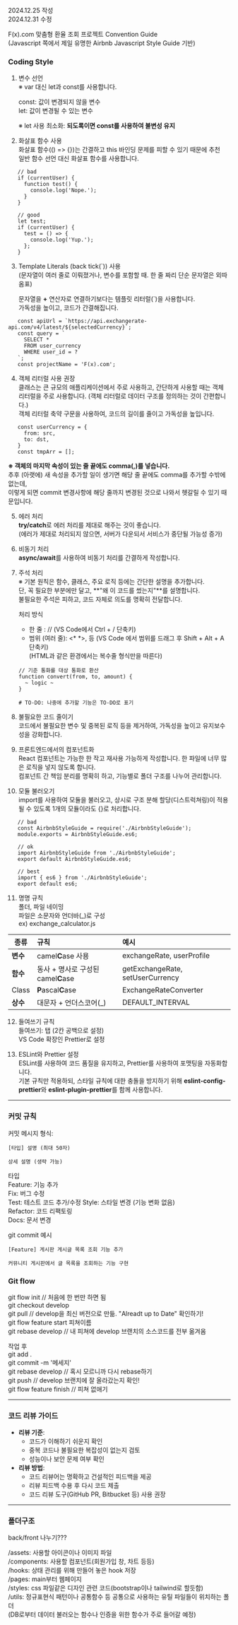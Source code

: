 2024.12.25 작성  
2024.12.31 수정  
  
F(x).com 맞춤형 환율 조회 프로젝트 Convention Guide  
(Javascript 쪽에서 제일 유명한 Airbnb Javascript Style Guide 기반)  
  
  
### Coding Style  
  
1. 변수 선언  
   ※ var 대신 let과 const를 사용합니다.  
  
   const: 값이 변경되지 않을 변수  
   let: 값이 변경될 수 있는 변수  
  
   ※ let 사용 최소화: **되도록이면 const를 사용하여 불변성 유지**  
  
2. 화살표 함수 사용  
   화살표 함수(() => {})는 간결하고 this 바인딩 문제를 피할 수 있기 때문에 추천  
   일반 함수 선언 대신 화살표 함수를 사용합니다.  
  
```  
   // bad  
   if (currentUser) {  
     function test() {  
       console.log('Nope.');  
     }  
   }
  
   // good  
   let test;  
   if (currentUser) {  
     test = () => {  
       console.log('Yup.');  
     };  
   }  
```  
  
3. Template Literals (back tick(`)) 사용  
   (문자열이 여러 줄로 이뤄졌거나, 변수를 포함할 때. 한 줄 짜리 단순 문자열은 외따옴표)  
  
   문자열을 **+** 연산자로 연결하기보다는 템플릿 리터럴(`)을 사용합니다.  
   가독성을 높이고, 코드가 간결해집니다.  
  
```
   const apiUrl = `https://api.exchangerate-api.com/v4/latest/${selectedCurrency}`;
   const query = `
     SELECT *
     FROM user_currency
     WHERE user_id = ?
   `;
   const projectName = 'F(x).com';
```
  
4. 객체 리터럴 사용 권장  
   클래스는 큰 규모의 애플리케이션에서 주로 사용하고, 간단하게 사용할 때는 객체 리터럴을 주로 사용합니다.
   (객체 리터럴로 데이터 구조를 정의하는 것이 간편합니다.)  
   객체 리터럴 축약 구문을 사용하여, 코드의 길이를 줄이고 가독성을 높입니다.  
```
   const userCurrency = {
     from: src,
     to: dst,
   }
   const tmpArr = [];
```  
   **※ 객체의 마지막 속성이 있는 줄 끝에도 comma(,)를 넣습니다.**  
   추후 (아랫에) 새 속성을 추가할 일이 생기면 해당 줄 끝에도 comma를 추가할 수밖에 없는데,  
   이렇게 되면 commit 변경사항에 해당 줄까지 변경된 것으로 나와서 헷갈릴 수 있기 때문입니다.  
  
5. 에러 처리  
   **try/catch**로 에러 처리를 제대로 해주는 것이 좋습니다.  
   (에러가 제대로 처리되지 않으면, 서버가 다운되서 서비스가 중단될 가능성 증가)  
  
6. 비동기 처리  
   **async/await**를 사용하여 비동기 처리를 간결하게 작성합니다.
  
7. 주석 처리  
   ※ 기본 원칙은 함수, 클래스, 주요 로직 등에는 간단한 설명을 추가합니다.  
   단, 꼭 필요한 부분에만 달고, **"왜 이 코드를 썼는지"**를 설명합니다.  
   불필요한 주석은 피하고, 코드 자체로 의도를 명확히 전달합니다.  
  
   처리 방식  
   * 한 줄 : // (VS Code에서 Ctrl + / 단축키)  
   * 범위 (여러 줄): <* *>, <!-- --> 등 (VS Code 에서 범위를 드래그 후 Shift + Alt + A 단축키)  
   (HTML과 같은 환경에서는 복수줄 형식만을 따른다)  
  
   ```
   // 기준 통화를 대상 통화로 환산
   function convert(from, to, amount) {
     ~ logic ~
   }

   # TO-DO: 나중에 추가할 기능은 TO-DO로 표기
   ```
  
8. 불필요한 코드 줄이기  
   코드에서 불필요한 변수 및 중복된 로직 등을 제거하여, 가독성을 높이고 유지보수성을 강화합니다.  
  
9. 프론트엔드에서의 컴포넌트화  
   React 컴포넌트는 가능한 한 작고 재사용 가능하게 작성합니다. 한 파일에 너무 많은 로직을 넣지 않도록 합니다.  
   컴포넌트 간 책임 분리를 명확히 하고, 기능별로 폴더 구조를 나누어 관리합니다.  
  
10. 모듈 불러오기  
   import를 사용하여 모듈을 불러오고, 상시로 구조 분해 할당(디스트럭쳐링)이 적용될 수 있도록 1개의 모듈이라도 {}로 처리합니다.  
  
```
   // bad  
   const AirbnbStyleGuide = require('./AirbnbStyleGuide');  
   module.exports = AirbnbStyleGuide.es6;  
  
   // ok  
   import AirbnbStyleGuide from './AirbnbStyleGuide';  
   export default AirbnbStyleGuide.es6;  
  
   // best  
   import { es6 } from './AirbnbStyleGuide';  
   export default es6;  
```
  
11. 명명 규칙  
   폴더, 파일 네이밍  
   파일은 소문자와 언더바(_)로 구성  
   ex) exchange_calculator.js
  
|종류|규칙|예시|
|---|:---|:---|
|**변수**|camel**C**ase 사용| exchangeRate, userProfile|
|**함수**|동사 + 명사로 구성된 camel**C**ase|getExchangeRate, setUserCurrency|
|Class|**P**ascal**C**ase|ExchangeRateConverter|
|**상수**|대문자 + 언더스코어(_)|DEFAULT_INTERVAL|

12. 들여쓰기 규칙  
   들여쓰기: 탭 (2칸 공백으로 설정)  
   VS Code 확장인 Prettier로 설정  
    
13. ESLint와 Prettier 설정  
   ESLint를 사용하여 코드 품질을 유지하고, Prettier를 사용하여 포맷팅을 자동화합니다.  
   기본 규칙만 적용하되, 스타일 규칙에 대한 충돌을 방지하기 위해 **eslint-config-prettier**와 **eslint-plugin-prettier**를 함께 사용합니다.  

  
***  
  
### 커밋 규칙  
  
   커밋 메시지 형식:  
   ```  
   [타입] 설명 (최대 50자)

   상세 설명 (생략 가능)  
   ```  
  
   타입  
   Feature: 기능 추가  
   Fix: 버그 수정  
   Test: 테스트 코드 추가/수정
   Style: 스타일 변경 (기능 변화 없음)  
   Refactor: 코드 리팩토링  
   Docs: 문서 변경
  
   git commit 예시  
   ```  
   [Feature] 게시판 게시글 목록 조회 기능 추가

   커뮤니티 게시판에서 글 목록을 조회하는 기능 구현    
   ```  
  
  
### Git flow  
   git flow init // 처음에 한 번만 하면 됨  
   git checkout develop  
   git pull // develop을 최신 버전으로 만듦. "Alreadt up to Date" 확인하기!  
   git flow feature start 피쳐이름  
   git rebase develop // 내 피쳐에 develop 브랜치의 소스코드를 전부 옮겨옴  
  
   작업 후  
   git add .  
   git commit -m '메세지'  
   git rebase develop // 혹시 모르니까 다시 rebase하기  
   git push // develop 브랜치에 잘 올라갔는지 확인!  
   git flow feature finish // 피쳐 없애기  
  
***  
  
### 코드 리뷰 가이드
  
- **리뷰 기준**:  
   - 코드가 이해하기 쉬운지 확인  
   - 중복 코드나 불필요한 복잡성이 없는지 검토  
   - 성능이나 보안 문제 여부 확인  
- **리뷰 방법**:  
    - 코드 리뷰어는 명확하고 건설적인 피드백을 제공  
    - 리뷰 피드백 수용 후 다시 코드 제출  
    - 코드 리뷰 도구(GitHub PR, Bitbucket 등) 사용 권장  
  
***  
  
### 폴더구조  
   back/front 나누기???  
  
   /assets: 사용할 아이콘이나 이미지 파일  
   /components: 사용할 컴포넌트(회원가입 창, 차트 등등)  
   /hooks: 상태 관리를 위해 만들어 놓은 hook 저장  
   /pages: main부터 웹페이지  
   /styles: css 파일같은 디자인 관련 코드(bootstrap이나 tailwind로 할듯함)  
   /utils: 정규표현식 패턴이나 공통함수 등 공통으로 사용하는 유틸 파일들이 위치하는 폴더  
   (DB로부터 데이터 불러오는 함수나 인증을 위한 함수가 주로 들어갈 예정)  
